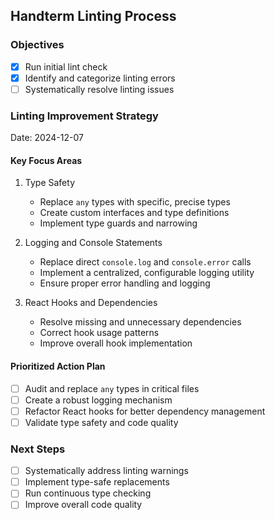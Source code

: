 ## Handterm Linting Process

### Objectives
- [x] Run initial lint check
- [x] Identify and categorize linting errors
- [ ] Systematically resolve linting issues

### Linting Improvement Strategy
Date: 2024-12-07

#### Key Focus Areas
1. Type Safety
   - Replace `any` types with specific, precise types
   - Create custom interfaces and type definitions
   - Implement type guards and narrowing

2. Logging and Console Statements
   - Replace direct `console.log` and `console.error` calls
   - Implement a centralized, configurable logging utility
   - Ensure proper error handling and logging

3. React Hooks and Dependencies
   - Resolve missing and unnecessary dependencies
   - Correct hook usage patterns
   - Improve overall hook implementation

#### Prioritized Action Plan
- [ ] Audit and replace `any` types in critical files
- [ ] Create a robust logging mechanism
- [ ] Refactor React hooks for better dependency management
- [ ] Validate type safety and code quality

### Next Steps
- [ ] Systematically address linting warnings
- [ ] Implement type-safe replacements
- [ ] Run continuous type checking
- [ ] Improve overall code quality
